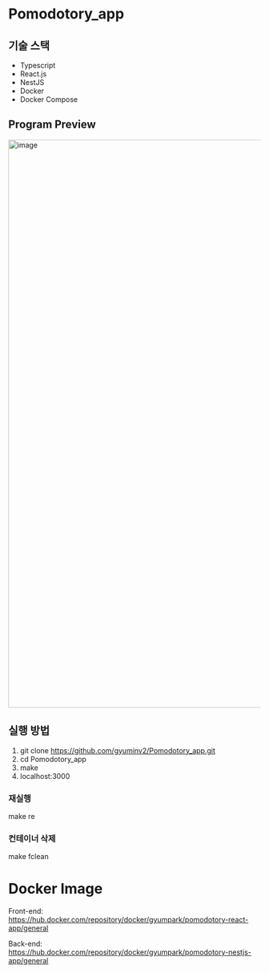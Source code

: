# Pomodotory_app

## 기술 스택
- Typescript
- React.js
- NestJS
- Docker
- Docker Compose

## Program Preview
<img width="1133" alt="image" src="https://github.com/gyuminv2/Pomodotory_app/assets/48640323/0cce58dd-a682-4759-b8e9-43a2df50615a">


## 실행 방법
1. git clone https://github.com/gyuminv2/Pomodotory_app.git
2. cd Pomodotory_app
3. make
4. localhost:3000

### 재실행
make re

### 컨테이너 삭제
make fclean

# Docker Image
Front-end: https://hub.docker.com/repository/docker/gyumpark/pomodotory-react-app/general

Back-end: https://hub.docker.com/repository/docker/gyumpark/pomodotory-nestjs-app/general
